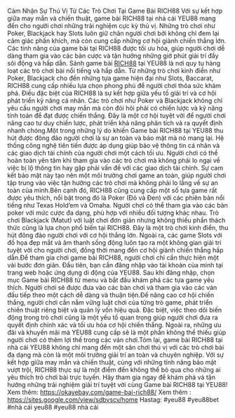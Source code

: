 Cảm Nhận Sự Thú Vị Từ Các Trò Chơi Tại Game Bài RICH88
Với sự kết hợp giữa may mắn và chiến thuật, game bài RICH88 tại nhà cái YEU88 mang đến cho người chơi những trải nghiệm cực kỳ thú vị. Những trò chơi như Poker, Blackjack hay Slots luôn giữ chân người chơi bởi không chỉ đem lại cảm giác phấn khích, mà còn cung cấp những cơ hội giành chiến thắng lớn. Các tính năng của game bài tại RICH88 được tối ưu hóa, giúp người chơi dễ dàng tham gia vào các bàn cược và tận hưởng những giờ phút giải trí đầy sôi động và hấp dẫn.
Sảnh game bài [RICH88](https://okayebay.com/)  tại YEU88 là nơi quy tụ hàng loạt các trò chơi bài nổi tiếng và hấp dẫn. Từ những trò chơi kinh điển như Poker, Blackjack cho đến những tựa game hiện đại như Slots, Baccarat, RICH88 cung cấp nhiều lựa chọn phong phú để người chơi thỏa sức khám phá. Điều đặc biệt của RICH88 là sự kết hợp giữa yếu tố giải trí và cơ hội phát triển kỹ năng cá nhân. Các trò chơi như Poker và Blackjack không chỉ yêu cầu người chơi may mắn mà còn đòi hỏi phải có chiến lược và kỹ năng tính toán để đạt được chiến thắng. Đây là một cơ hội tuyệt vời để người chơi nâng cao tư duy chiến lược, phát triển khả năng phân tích và ra quyết định nhanh chóng.Một trong những lý do khiến Game bài RICH88 tại YEU88 thu hút được đông đảo người chơi là sự an toàn và bảo mật mà nó mang lại. Hệ thống công nghệ tiên tiến được áp dụng giúp bảo vệ thông tin cá nhân và các giao dịch tài chính của người chơi một cách tối ưu. Người chơi có thể hoàn toàn yên tâm khi tham gia vào các trò chơi mà không phải lo ngại về việc bị lộ thông tin hay gặp phải vấn đề với các giao dịch tài chính. Sự cam kết bảo mật này tạo nên một môi trường chơi game an toàn, giúp người chơi tập trung vào việc tận hưởng các trò chơi mà không phải lo lắng về sự an toàn của mình.Bên cạnh đó, RICH88 cũng cung cấp một số tựa game rất được yêu thích, nổi bật trong đó là Poker (Đỏ và Đen) với các phiên bản nổi tiếng như Texas Hold’em và Omaha. Người chơi có thể tham gia vào các bàn poker với mức cược đa dạng, phù hợp với nhiều đối tượng khác nhau. Trò chơi Blackjack (Matut) với luật chơi đơn giản nhưng không thiếu phần thách thức cũng là lựa chọn phổ biến tại RICH88. Đây là một trò chơi kinh điển, thu hút đông đảo người chơi với cơ hội thắng lớn. Ngoài ra, các game Slots với đồ họa đẹp mắt và âm thanh sống động luôn tạo ra một không gian giải trí tuyệt vời cho người chơi, đồng thời mang đến cơ hội giành chiến thắng hấp dẫn.Để tham gia chơi game bài RICH88, người chơi chỉ cần thực hiện một vài bước đơn giản. Đầu tiên, bạn cần đăng nhập vào tài khoản của mình tại trang web hoặc ứng dụng di động của YEU88. Sau khi đăng nhập, chọn mục Game bài RICH88 từ menu và bắt đầu khám phá các tựa game yêu thích. Người chơi sẽ được đưa vào các bàn chơi và tham gia vào các ván đấu tiếp theo một cách dễ dàng và thuận tiện.Để nâng cao cơ hội chiến thắng, người chơi cần nắm vững luật chơi của từng trò game, phát triển chiến thuật riêng biệt và quản lý vốn hiệu quả. Đặc biệt, việc theo dõi biến động trong trò chơi cũng là một yếu tố quan trọng giúp người chơi đưa ra quyết định chính xác và tối ưu hóa cơ hội chiến thắng. Ngoài ra, những ưu đãi và khuyến mãi mà YEU88 cung cấp sẽ là một phần không thể thiếu giúp người chơi có thêm lợi thế trong các ván chơi.Tóm lại, game bài RICH88 tại nhà cái YEU88 không chỉ mang đến một sân chơi thú vị với các trò chơi bài đa dạng mà còn là một môi trường giải trí an toàn và chuyên nghiệp. Với sự kết hợp giữa may mắn và chiến thuật, cùng với những tính năng bảo mật vượt trội, RICH88 thực sự là một điểm đến không thể bỏ qua cho những ai yêu thích trò chơi bài trực tuyến. Hãy tham gia ngay để khám phá và tận hưởng những trải nghiệm giải trí tuyệt vời cùng Game bài RICH88 tại YEU88!
Xem thêm:  https://okayebay.com/game-bai-rich88/
Xem thêm :  https://sites.google.com/view/sdbvscv/home
Hastag: #yeu88 #yeu88bet #nhà cái yeu88 #yeu88 nhà cái
